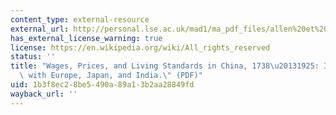 ```yaml
---
content_type: external-resource
external_url: http://personal.lse.ac.uk/mad1/ma_pdf_files/allen%20et%20all%20ehr.pdf
has_external_license_warning: true
license: https://en.wikipedia.org/wiki/All_rights_reserved
status: ''
title: "Wages, Prices, and Living Standards in China, 1738\u20131925: In Comparison\
  \ with Europe, Japan, and India.\" (PDF)"
uid: 1b3f8ec2-8be5-490a-89a1-3b2aa28849fd
wayback_url: ''
---
```


